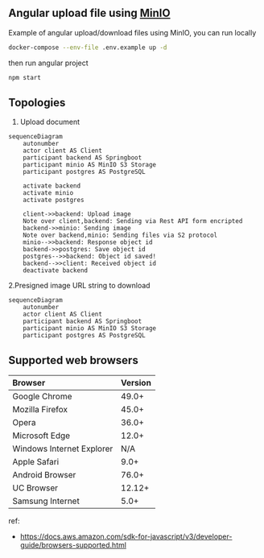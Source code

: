 ## Angular upload file using [MinIO](https://min.io/)

Example of angular upload/download files using MinIO, you can run locally

```bash
docker-compose --env-file .env.example up -d
```

then run angular project

```bash
npm start
```

## Topologies 

1. Upload document

```mermaid
sequenceDiagram
    autonumber
    actor client AS Client
    participant backend AS Springboot
    participant minio AS MinIO S3 Storage
    participant postgres AS PostgreSQL

    activate backend
    activate minio
    activate postgres

    client->>backend: Upload image
    Note over client,backend: Sending via Rest API form encripted
    backend->>minio: Sending image
    Note over backend,minio: Sending files via S2 protocol
    minio-->>backend: Response object id
    backend->>postgres: Save object id
    postgres-->>backend: Object id saved!
    backend-->>client: Received object id
    deactivate backend
```

2.Presigned image URL string to download

```mermaid
sequenceDiagram
    autonumber
    actor client AS Client
    participant backend AS Springboot
    participant minio AS MinIO S3 Storage
    participant postgres AS PostgreSQL
```

## Supported web browsers

| Browser | Version |
| :---    | :---    |
|Google Chrome	|49.0+|
|Mozilla Firefox	|45.0+|
|Opera	|36.0+|
|Microsoft Edge	|12.0+|
|Windows Internet Explorer	|N/A|
|Apple Safari	|9.0+|
|Android Browser	|76.0+|
|UC Browser	|12.12+|
|Samsung Internet	|5.0+|


ref: 
- https://docs.aws.amazon.com/sdk-for-javascript/v3/developer-guide/browsers-supported.html
